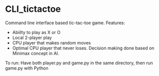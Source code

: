 # CLI_tictactoe
 
Command line interface based tic-tac-toe game.
Features:

- Abiilty to play as X or O
- Local 2-player play
- CPU player that makes random moves
- Optimal CPU player that never loses. Decision making done based on Minimax concept in AI.

To run: Have both player.py and game.py in the same directory, then run game.py with Python

